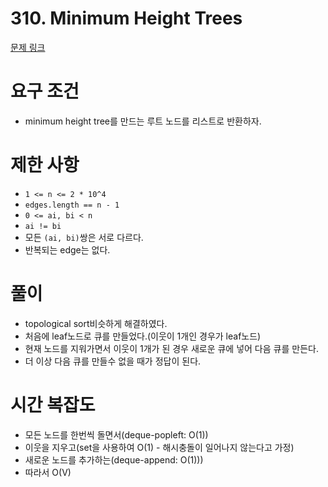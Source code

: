 # 310. Minimum Height Trees
[문제 링크](https://leetcode.com/problems/minimum-height-trees/)
# 요구 조건 
- minimum height tree를 만드는 루트 노드를 리스트로 반환하자. 
# 제한 사항 
- `1 <= n <= 2 * 10^4`
- `edges.length == n - 1`
- `0 <= ai, bi < n`
- `ai != bi`
- 모든 `(ai, bi)`쌍은 서로 다르다. 
- 반복되는 edge는 없다. 
# 풀이 
- topological sort비슷하게 해결하였다. 
- 처음에 leaf노드로 큐를 만들었다.(이웃이 1개인 경우가 leaf노드)
- 현재 노드를 지워가면서 이웃이 1개가 된 경우 새로운 큐에 넣어 다음 큐를 만든다. 
- 더 이상 다음 큐를 만들수 없을 때가 정답이 된다. 
# 시간 복잡도 
- 모든 노드를 한번씩 돌면서(deque-popleft: O(1)) 
- 이웃을 지우고(set을 사용하여 O(1) - 해시충돌이 일어나지 않는다고 가정) 
- 새로운 노드를 추가하는(deque-append: O(1)))
- 따라서 O(V)

